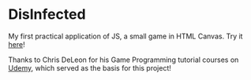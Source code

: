 # DisInfected

My first practical application of JS, a small game in HTML Canvas. Try it [here](https://antonistorb.github.io/DisInfected/)!

Thanks to Chris DeLeon for his Game Programming tutorial courses on [Udemy](https://www.udemy.com/user/christopherleedeleon/), which served as the basis for this project!

